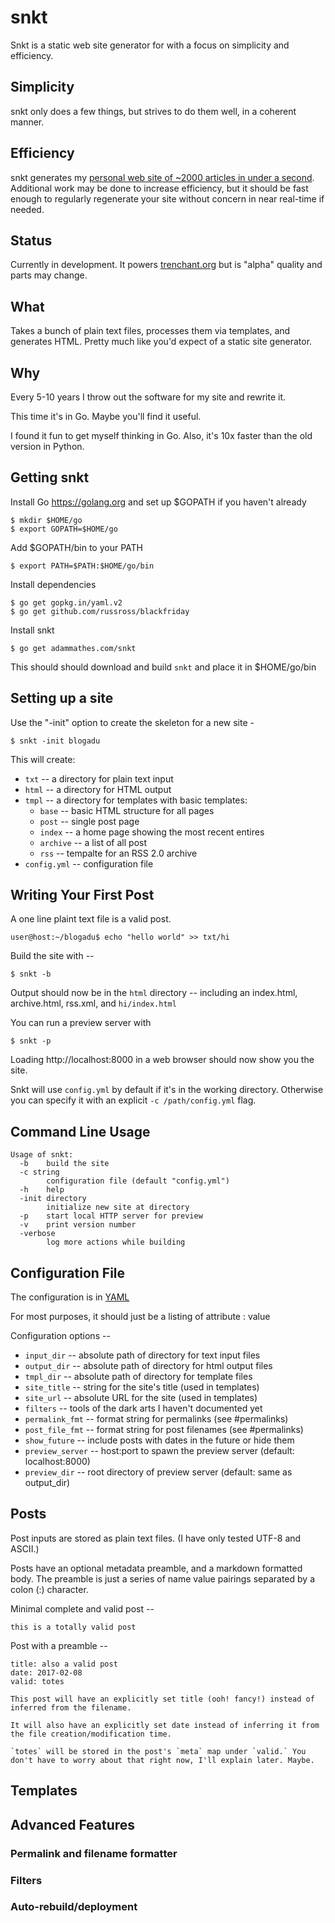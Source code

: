 # snkt

Snkt is a static web site generator for with a focus on simplicity and efficiency.

## Simplicity

snkt only does a few things, but strives to do them well, in a coherent manner.

## Efficiency

snkt generates my [personal web site of ~2000 articles in under a second](https://trenchant.org/daily/2017/1/31/). Additional work may be done to increase efficiency, but it should be fast enough to regularly regenerate your site without concern in near real-time if needed.

## Status

Currently in development. It powers [trenchant.org](https://trenchant.org) but is "alpha" quality and parts may change.

## What

Takes a bunch of plain text files, processes them via templates, and generates HTML. Pretty much like you'd expect of a static site generator.

## Why

Every 5-10 years I throw out the software for my site and rewrite it. 

This time it's in Go. Maybe you'll find it useful. 

I found it fun to get myself thinking in Go. Also, it's 10x faster than the old version in Python.


## Getting snkt

Install Go https://golang.org and set up $GOPATH if you haven't already

    $ mkdir $HOME/go
    $ export GOPATH=$HOME/go
    
Add $GOPATH/bin to your PATH

    $ export PATH=$PATH:$HOME/go/bin

Install dependencies

    $ go get gopkg.in/yaml.v2
	$ go get github.com/russross/blackfriday

Install snkt

    $ go get adammathes.com/snkt
    
This should should download and build `snkt` and place it in $HOME/go/bin

## Setting up a site

Use the "-init" option to create the skeleton for a new site -

    $ snkt -init blogadu
    
This will create:

   * `txt` -- a directory for plain text input
   * `html` -- a directory for HTML output
   * `tmpl` -- a directory for templates with basic templates:
     * `base` -- basic HTML structure for all pages
     * `post` -- single post page
     * `index` -- a home page showing the most recent entires
     * `archive` -- a list of all post
     * `rss` -- tempalte for an RSS 2.0 archive 
   * `config.yml` -- configuration file


## Writing Your First Post

A one line plaint text file is a valid post.

    user@host:~/blogadu$ echo "hello world" >> txt/hi

Build the site with --

    $ snkt -b

Output should now be in the `html` directory -- including an index.html, archive.html, rss.xml, and `hi/index.html`

You can run a preview server with

    $ snkt -p
    
Loading http://localhost:8000 in a web browser should now show you the site.

Snkt will use `config.yml` by default if it's in the working directory. Otherwise you can specify it with an explicit `-c /path/config.yml` flag.

## Command Line Usage

```
Usage of snkt:
  -b	build the site
  -c string
    	configuration file (default "config.yml")
  -h	help
  -init directory
    	initialize new site at directory
  -p	start local HTTP server for preview
  -v	print version number
  -verbose
    	log more actions while building
```

## Configuration File

The configuration is in [YAML](http://yaml.org)

For most purposes, it should just be a listing of attribute : value

Configuration options --

   * `input_dir` -- absolute path of directory for text input files
   * `output_dir` -- absolute path of directory for html output files
   * `tmpl_dir` -- absolute path of directory for template files
   * `site_title` -- string for the site's title (used in templates)
   * `site_url` -- absolute URL for the site (used in templates)
   * `filters` -- tools of the dark arts I haven't documented yet
   * `permalink_fmt` -- format string for permalinks (see #permalinks)
   * `post_file_fmt` -- format string for post filenames (see #permalinks)
   * `show_future` -- include posts with dates in the future or hide them
   * `preview_server` -- host:port to spawn the preview server (default: localhost:8000)
   * `preview_dir` -- root directory of preview server (default: same as output_dir)

## Posts

Post inputs are stored as plain text files. (I have only tested UTF-8 and ASCII.)

Posts have an optional metadata preamble, and a markdown formatted body. The preamble is just a series of name value pairings separated by a colon (:) character.

Minimal complete and valid post --

    this is a totally valid post

Post with a preamble --

    title: also a valid post
    date: 2017-02-08
    valid: totes

    This post will have an explicitly set title (ooh! fancy!) instead of inferred from the filename. 

    It will also have an explicitly set date instead of inferring it from the file creation/modification time.

    `totes` will be stored in the post's `meta` map under `valid.` You don't have to worry about that right now, I'll explain later. Maybe.

## Templates

## Advanced Features

### Permalink and filename formatter

### Filters

### Auto-rebuild/deployment

